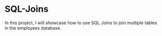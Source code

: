 # SQL-Joins

In this project, I will showcase how to use SQL Joins to join multiple tables in the employees database. 
